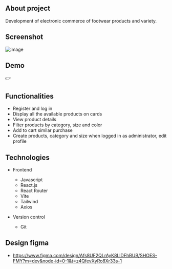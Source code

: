 ## About project

Development of electronic commerce of footwear products and variety.

## Screenshot

![image](https://github.com/ingridCamachoU/card-practice/blob/main/mockupp.png)

## Demo

👉 

## Functionalities

-   Register and log in
-   Display all the available products on cards
-   View product details
-   Filter products by category, size and color
-   Add to cart similar purchase
-   Create products, category and size when logged in as administrator, edit profile

## Technologies

-   Frontend
    -   Javascript
    -   React.js
    -   React Router
    -   Vite
    -   Tailwind
    -   Axios

-   Version control
    -   Git

## Design figma

-   https://www.figma.com/design/Afs8UF2QLrAyK8LlDFhBUB/SHOES-FMY?m=dev&node-id=0-1&t=z4QfevXyRo8Xr33s-1
